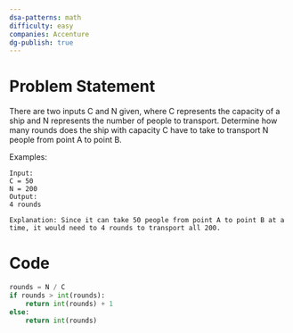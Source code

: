 ```yaml
---
dsa-patterns: math
difficulty: easy
companies: Accenture
dg-publish: true
---
```


# Problem Statement

There are two inputs C and N given, where C represents the capacity of a ship and N represents the number of people to transport. Determine how many rounds does the ship with capacity C have to take to transport N people from point A to point B.

Examples:

```
Input:
C = 50
N = 200
Output:
4 rounds

Explanation: Since it can take 50 people from point A to point B at a time, it would need to 4 rounds to transport all 200.
```

# Code

```python
rounds = N / C
if rounds > int(rounds):
    return int(rounds) + 1
else:
    return int(rounds)
```